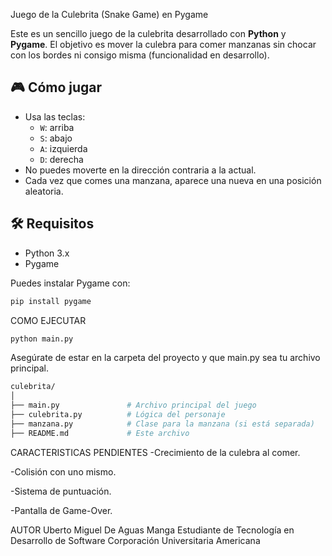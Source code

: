 Juego de la Culebrita (Snake Game) en Pygame

Este es un sencillo juego de la culebrita desarrollado con **Python** y **Pygame**. 
El objetivo es mover la culebra para comer manzanas sin chocar con los bordes ni consigo misma (funcionalidad en desarrollo).

## 🎮 Cómo jugar

- Usa las teclas:
  - `W`: arriba
  - `S`: abajo
  - `A`: izquierda
  - `D`: derecha
- No puedes moverte en la dirección contraria a la actual.
- Cada vez que comes una manzana, aparece una nueva en una posición aleatoria.

## 🛠️ Requisitos

- Python 3.x
- Pygame

Puedes instalar Pygame con:

```bash
pip install pygame
```
COMO EJECUTAR
```bash
python main.py
```
Asegúrate de estar en la carpeta del proyecto y que main.py sea tu archivo principal.

```bash
culebrita/
│
├── main.py               # Archivo principal del juego
├── culebrita.py          # Lógica del personaje
├── manzana.py            # Clase para la manzana (si está separada)
├── README.md             # Este archivo
```
CARACTERISTICAS PENDIENTES
-Crecimiento de la culebra al comer.

-Colisión con uno mismo.

-Sistema de puntuación.

-Pantalla de Game-Over.

AUTOR
Uberto Miguel De Aguas Manga
Estudiante de Tecnología en Desarrollo de Software
Corporación Universitaria Americana
